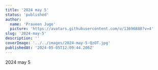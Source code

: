 ```yaml
---
title: '2024 may 5'
status: 'published'
author:
  name: 'Praveen Juge'
  picture: 'https://avatars.githubusercontent.com/u/13696888?v=4'
slug: '2024-may-5'
description: ''
coverImage: '../../images/2024-may-5-QzOT.jpg'
publishedAt: '2024-05-05T12:09:44.206Z'
---
```


2024 may 5